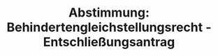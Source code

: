 ---
abstimmung:
  abstimmung: 2
  bundestagssitzung: 170
  datum: 12. Mai 2016
  legislaturperiode: 18
categories:
- Arbeit
- Soziales
- Minderheiten
data:
- title: Abstimmungsergebnis 20160512_2-data.pdf
  url: /res/abstimmungsliste/20160512_2-data.pdf
- title: Abstimmungsergebnis 20160512_2_xls-data.csv
  url: /res/abstimmungsliste/csv/20160512_2_xls-data.csv
documents:
- local: /res/abstimmungsdaten/018-170-02/1807824.pdf
  title: Drucksache 18/07824.pdf
  url: http://dip21.bundestag.de/dip21/btd/18/078/1807824.pdf
- local: /res/abstimmungsdaten/018-170-02/1808428.pdf
  title: Drucksache 18/08428.pdf
  url: http://dip21.bundestag.de/dip21/btd/18/084/1808428.pdf
- local: /res/abstimmungsdaten/018-170-02/1808433.pdf
  title: Drucksache 18/08433.pdf
  url: http://dip21.bundestag.de/dip21/btd/18/084/1808433.pdf
ergebnis:
  cdu/csu:
    enthaltung: 0
    gesamt: 310
    ja: 0
    nein: 278
    nichtabgegeben: 32
    ungueltig: 0
  die.linke:
    enthaltung: 0
    gesamt: 64
    ja: 59
    nein: 0
    nichtabgegeben: 5
    ungueltig: 0
  file: 20160512_2_xls-data.csv
  gruenen:
    enthaltung: 0
    gesamt: 63
    ja: 61
    nein: 0
    nichtabgegeben: 2
    ungueltig: 0
  spd:
    enthaltung: 0
    gesamt: 193
    ja: 0
    nein: 170
    nichtabgegeben: 23
    ungueltig: 0
layout: abstimmung
links:
- title: https://www.bundestag.de/parlament/plenum/abstimmung/abstimmung?id=395
  url: https://www.bundestag.de/parlament/plenum/abstimmung/abstimmung?id=395
preview: 'Deutscher Bundestag


  170. Sitzung des Deutschen Bundestages

  am Donnerstag, 12.Mai 2016


  Endgültiges Ergebnis der Namentlichen Abstimmung Nr. 2


  Entschließungsantrag der Abgeordneten Katrin Werner, Sigrid Hupach, Matthias W.

  Birkwald, weiterer Abgeordneter und der Fraktion DIE LINKE.

  zu der dritten Beratung des Gesetzentwurfs der Bundesregierung.

  Entwurf eines Gesetzes zur Weiterentwicklung des Behindertengleichstellungsrechts.

  - Drucksachen 18/7824, 18/8428 und 18/8433 -


  Abgegebene Stimmen insgesamt:


  568


  Nicht abgegebene Stimmen:

  Ja-Stimmen:


  62

  120


  Nein-Stimmen:


  448


  Enthaltungen:


  0


  Ungültige:


  0


  Berlin, den 12.05.2016


  Beginn: 15:07

  Ende: 15:10

  '
tags:
- Gleichstellung
- Barrierefreiheit
- Minderheiten
title: 'Abstimmung: Behindertengleichstellungsrecht - Entschließungsantrag'
---